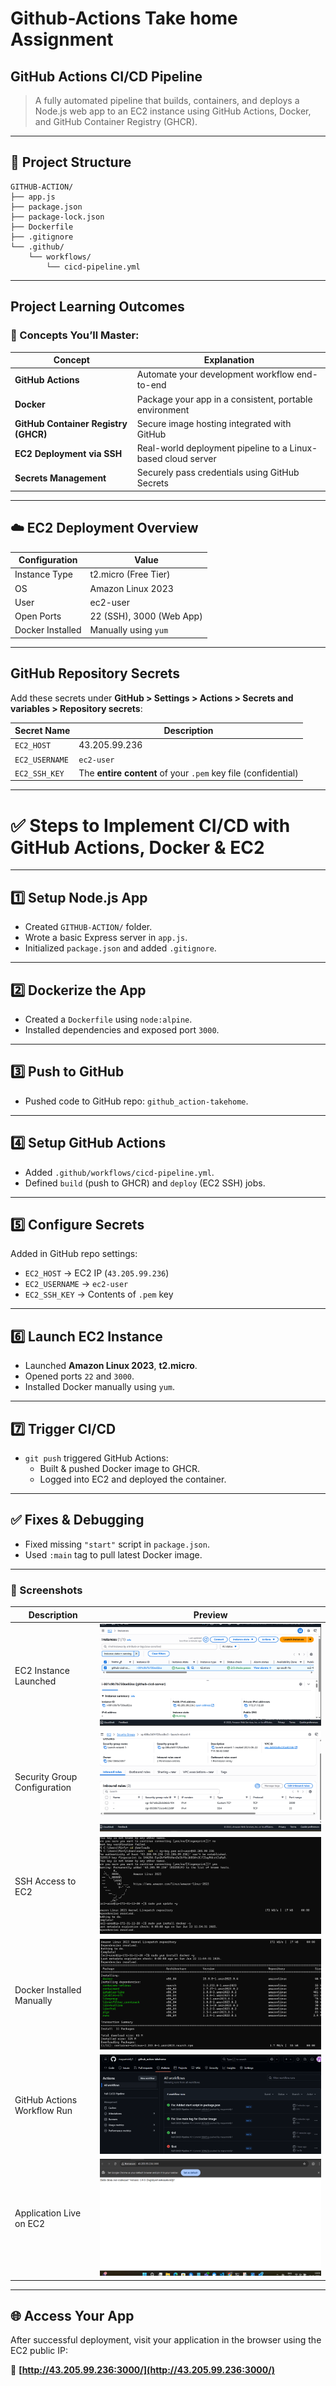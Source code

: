 # Github-Actions Take home Assignment
##  GitHub Actions CI/CD Pipeline

> A fully automated pipeline that builds, containers, and deploys a Node.js web app to an EC2 instance using GitHub Actions, Docker, and GitHub Container Registry (GHCR).

---

## 📁 Project Structure
```
GITHUB-ACTION/
├── app.js                    
├── package.json              
├── package-lock.json         
├── Dockerfile                 
├── .gitignore                
└── .github/
    └── workflows/
        └── cicd-pipeline.yml  
```

---

##  Project Learning Outcomes

### 🔧 Concepts You’ll Master:

| Concept                     | Explanation                                                                 |
|----------------------------|-----------------------------------------------------------------------------|
| **GitHub Actions**         | Automate your development workflow end-to-end                              |
| **Docker**                 | Package your app in a consistent, portable environment                     |
| **GitHub Container Registry (GHCR)** | Secure image hosting integrated with GitHub                        |
| **EC2 Deployment via SSH** | Real-world deployment pipeline to a Linux-based cloud server               |
| **Secrets Management**     | Securely pass credentials using GitHub Secrets                             |

---

## ☁️ EC2 Deployment Overview

| Configuration     | Value                        |
|-------------------|------------------------------|
| Instance Type     | t2.micro (Free Tier)         |
| OS                | Amazon Linux 2023            |
| User              | ec2-user                     |
| Open Ports        | 22 (SSH), 3000 (Web App)     |
| Docker Installed  | Manually using `yum`         |
---

##  GitHub Repository Secrets

Add these secrets under **GitHub > Settings > Actions > Secrets and variables > Repository secrets**:

| Secret Name     | Description                                     |
|------------------|-------------------------------------------------|
| `EC2_HOST`       |  43.205.99.236            |
| `EC2_USERNAME`   | `ec2-user`  |
| `EC2_SSH_KEY`    | The **entire content** of your `.pem` key file (confidential) |

---

# ✅ Steps to Implement CI/CD with GitHub Actions, Docker & EC2

---

## 1️⃣ Setup Node.js App

- Created `GITHUB-ACTION/` folder.
- Wrote a basic Express server in `app.js`.
- Initialized `package.json` and added `.gitignore`.

---

## 2️⃣ Dockerize the App

- Created a `Dockerfile` using `node:alpine`.
- Installed dependencies and exposed port `3000`.

---

## 3️⃣ Push to GitHub

- Pushed code to GitHub repo: `github_action-takehome`.

---

## 4️⃣ Setup GitHub Actions

- Added `.github/workflows/cicd-pipeline.yml`.
- Defined `build` (push to GHCR) and `deploy` (EC2 SSH) jobs.

---

## 5️⃣ Configure Secrets

Added in GitHub repo settings:

- `EC2_HOST` → EC2 IP (`43.205.99.236`)
- `EC2_USERNAME` → `ec2-user`
- `EC2_SSH_KEY` → Contents of `.pem` key

---

## 6️⃣ Launch EC2 Instance

- Launched **Amazon Linux 2023**, **t2.micro**.
- Opened ports `22` and `3000`.
- Installed Docker manually using `yum`.

---

## 7️⃣ Trigger CI/CD

- `git push` triggered GitHub Actions:
  - Built & pushed Docker image to GHCR.
  - Logged into EC2 and deployed the container.
  
---


## ✅ Fixes & Debugging

- Fixed missing `"start"` script in `package.json`.
- Used `:main` tag to pull latest Docker image.

---



### 📸 Screenshots

| Description                   | Preview |
|------------------------------|---------|
| EC2 Instance Launched        | ![EC2 Instance](https://github.com/mayurminfy1/photos/blob/main/github-actions/Screenshot%202025-06-22%20174117.png?raw=true) |
| Security Group Configuration | ![Security Group](https://github.com/mayurminfy1/photos/blob/main/github-actions/Screenshot%202025-06-22%20174217.png?raw=true) |
| SSH Access to EC2            | ![SSH Access](https://github.com/mayurminfy1/photos/blob/main/github-actions/Screenshot%202025-06-22%20174024.png?raw=true) |
| Docker Installed Manually    | ![Docker Install](https://github.com/mayurminfy1/photos/blob/main/github-actions/Screenshot%202025-06-22%20173958.png?raw=true) |
| GitHub Actions Workflow Run  | ![Workflows](https://github.com/mayurminfy1/photos/blob/main/github-actions/Screenshot%202025-06-22%20180051.png?raw=true) |
| Application Live on EC2      | ![Live App](https://github.com/mayurminfy1/photos/blob/main/github-actions/Screenshot%202025-06-22%20180027.png?raw=true) |

 ---

## 🌐 Access Your App

After successful deployment, visit your application in the browser using the EC2 public IP:

🔗 **[http://43.205.99.236:3000/](http://43.205.99.236:3000/)**




